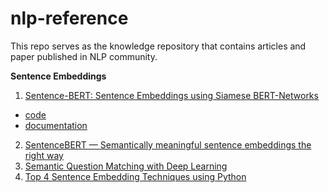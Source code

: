 # nlp-reference
This repo serves as the knowledge repository that contains articles and paper published in NLP community.


**Sentence Embeddings**

1. [Sentence-BERT: Sentence Embeddings using Siamese BERT-Networks](https://www.aclweb.org/anthology/D19-1410.pdf)
  - [code](https://github.com/UKPLab/sentence-transformers)
  - [documentation](https://www.sbert.net/)
2. [SentenceBERT — Semantically meaningful sentence embeddings the right way](https://medium.com/dair-ai/tl-dr-sentencebert-8dec326daf4e)
3. [Semantic Question Matching with Deep Learning](https://www.quora.com/q/quoraengineering/Semantic-Question-Matching-with-Deep-Learning)
4. [Top 4 Sentence Embedding Techniques using Python](https://www.analyticsvidhya.com/blog/2020/08/top-4-sentence-embedding-techniques-using-python/)

